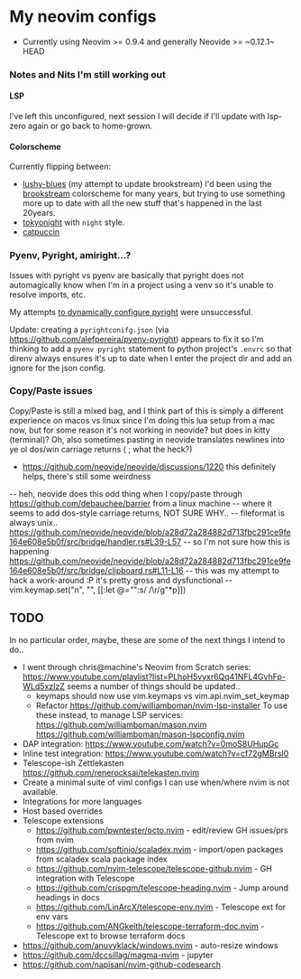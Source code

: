 My neovim configs
=================

* Currently using Neovim >= 0.9.4 and generally Neovide >= ~0.12.1~ HEAD

### Notes and Nits I'm still working out

#### LSP

I've left this unconfigured, next session I will decide if I'll update with lsp-zero again
or go back to home-grown.

#### Colorscheme

Currently flipping between:
* [lushy-blues](https://github.com/agile/lushy-blues) (my attempt to update brookstream)
  I'd been using the [brookstream](https://www.vim.org/scripts/script.php?script_id=619) colorscheme
  for many years, but trying to use something more up to date with all the new
  stuff that's happened in the last 20years.
* [tokyonight](https://github.com/folke/tokyonight.nvim) with `night` style.
* [catpuccin](https://github.com/catppuccin/nvim)

### Pyenv, Pyright, amiright...?

Issues with pyright vs pyenv are basically that pyright does not automagically
know when I'm in a project using a venv so it's unable to resolve imports, etc.

My attempts [to dynamically configure pyright](https://github.com/agile/neovim-configs/commit/c18fd6f22ff6a6bf5f7c8cad3127869fc0b5247d)
were unsuccessful.

Update: creating a `pyrightconifg.json` (via https://github.com/alefpereira/pyenv-pyright)
appears to fix it so I'm thinking to add a `pyenv pyright` statement to python
project's `.envrc` so that direnv always ensures it's up to date when I enter
the project dir and add an ignore for the json config.

### Copy/Paste issues

Copy/Paste is still a mixed bag, and I think part of this is simply a different
experience on macos vs linux since I'm doing this lua setup from a mac now, but
for some reason it's not working in neovide? but does in kitty (terminal)? Oh,
also sometimes pasting in neovide translates newlines into ye ol dos/win carriage
returns (; what the heck?)
  - https://github.com/neovide/neovide/discussions/1220
    this definitely helps, there's still some weirdness

-- heh, neovide does this odd thing when I copy/paste through https://github.com/debauchee/barrier from a linux machine
-- where it seems to add dos-style carriage returns, NOT SURE WHY..
-- fileformat is always unix.. https://github.com/neovide/neovide/blob/a28d72a284882d713fbc291ce9fe164e608e5b0f/src/bridge/handler.rs#L39-L57
-- so I'm not sure how this is happening https://github.com/neovide/neovide/blob/a28d72a284882d713fbc291ce9fe164e608e5b0f/src/bridge/clipboard.rs#L11-L16
-- this was my attempt to hack a work-around :P it's pretty gross and dysfunctional
-- vim.keymap.set("n", "<D-v>", [[:let @*="<c-r><c-r>*"<c-f><s-V>:s//\r/g<cr><cr>"*p]])

## TODO

  In no particular order, maybe, these are some of the next things I intend to do..

* I went through chris@machine's Neovim from Scratch series: https://www.youtube.com/playlist?list=PLhoH5vyxr6Qq41NFL4GvhFp-WLd5xzIzZ
  seems a number of things should be updated..
  - keymaps should now use vim.keymaps vs vim.api.nvim_set_keymap
  -  Refactor https://github.com/williamboman/nvim-lsp-installer
      To use these instead, to manage LSP services:
        https://github.com/williamboman/mason.nvim
        https://github.com/williamboman/mason-lspconfig.nvim
* DAP integration: https://www.youtube.com/watch?v=0moS8UHupGc
* Inline test integration: https://www.youtube.com/watch?v=cf72gMBrsI0
* Telescope-ish Zettlekasten https://github.com/renerocksai/telekasten.nvim
* Create a minimal suite of viml configs I can use when/where nvim is not available.
* Integrations for more languages
* Host based overrides
* Telescope extensions
  * https://github.com/pwntester/octo.nvim - edit/review GH issues/prs from nvim
  * https://github.com/softinio/scaladex.nvim - import/open packages from scaladex scala package index
  * https://github.com/nvim-telescope/telescope-github.nvim - GH integration with Telescope
  * https://github.com/crispgm/telescope-heading.nvim - Jump around headings in docs
  * https://github.com/LinArcX/telescope-env.nvim - Telescope ext for env vars
  * https://github.com/ANGkeith/telescope-terraform-doc.nvim - Telescope ext to browse terraform docs
* https://github.com/anuvyklack/windows.nvim - auto-resize windows
* https://github.com/dccsillag/magma-nvim - jupyter
* https://github.com/napisani/nvim-github-codesearch
